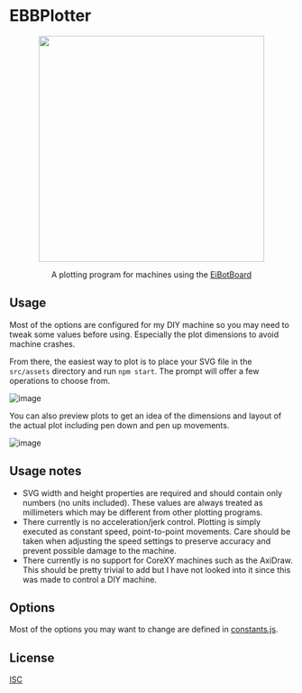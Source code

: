 # EBBPlotter

<p align="center">
  <img src="https://github.com/dtgreene/ebbplotter/assets/24302976/16256342-f252-4e7a-ac87-e87c649266f8" width="400" />
</p>
<p align="center">
  A plotting program for machines using the <a href="http://www.schmalzhaus.com/EBB/">EiBotBoard</a>
</p>

## Usage

Most of the options are configured for my DIY machine so you may need to tweak some values before using.  Especially the plot dimensions to avoid machine crashes.

From there, the easiest way to plot is to place your SVG file in the `src/assets` directory and run `npm start`.  The prompt will offer a few operations to choose from.

![image](https://github.com/dtgreene/ebbplotter/assets/24302976/0709451a-f001-42f3-8586-9e3043462a61)

You can also preview plots to get an idea of the dimensions and layout of the actual plot including pen down and pen up movements.

![image](https://github.com/dtgreene/ebbplotter/assets/24302976/4b212ce1-1a53-403a-b823-697bbb8a3d8e)

## Usage notes
- SVG width and height properties are required and should contain only numbers (no units included).  These values are always treated as millimeters which may be different from other plotting programs.
- There currently is no acceleration/jerk control.  Plotting is simply executed as constant speed, point-to-point movements.  Care should be taken when adjusting the speed settings to preserve accuracy and prevent possible damage to the machine.
- There currently is no support for CoreXY machines such as the AxiDraw.  This should be pretty trivial to add but I have not looked into it since this was made to control a DIY machine. 

## Options

Most of the options you may want to change are defined in [constants.js](src/constants.js). 

## License

[ISC](https://choosealicense.com/licenses/isc/)
